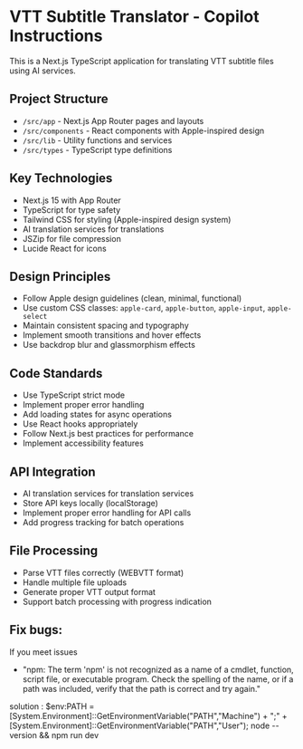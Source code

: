<!-- Use this file to provide workspace-specific custom instructions to Copilot. For more details, visit https://code.visualstudio.com/docs/copilot/copilot-customization#_use-a-githubcopilotinstructionsmd-file -->

# VTT Subtitle Translator - Copilot Instructions

This is a Next.js TypeScript application for translating VTT subtitle files using AI services.

## Project Structure
- `/src/app` - Next.js App Router pages and layouts
- `/src/components` - React components with Apple-inspired design
- `/src/lib` - Utility functions and services
- `/src/types` - TypeScript type definitions

## Key Technologies
- Next.js 15 with App Router
- TypeScript for type safety
- Tailwind CSS for styling (Apple-inspired design system)
- AI translation services for translations
- JSZip for file compression
- Lucide React for icons

## Design Principles
- Follow Apple design guidelines (clean, minimal, functional)
- Use custom CSS classes: `apple-card`, `apple-button`, `apple-input`, `apple-select`
- Maintain consistent spacing and typography
- Implement smooth transitions and hover effects
- Use backdrop blur and glassmorphism effects

## Code Standards
- Use TypeScript strict mode
- Implement proper error handling
- Add loading states for async operations
- Use React hooks appropriately
- Follow Next.js best practices for performance
- Implement accessibility features

## API Integration
- AI translation services for translation services
- Store API keys locally (localStorage)
- Implement proper error handling for API calls
- Add progress tracking for batch operations

## File Processing
- Parse VTT files correctly (WEBVTT format)
- Handle multiple file uploads
- Generate proper VTT output format
- Support batch processing with progress indication

## Fix bugs:
If you meet issues
- "npm: The term 'npm' is not recognized as a name of a cmdlet, function, script file, or executable program.
Check the spelling of the name, or if a path was included, verify that the path is correct and try again."

solution :  $env:PATH = [System.Environment]::GetEnvironmentVariable("PATH","Machine") + ";" + [System.Environment]::GetEnvironmentVariable("PATH","User"); node --version && npm run dev 
